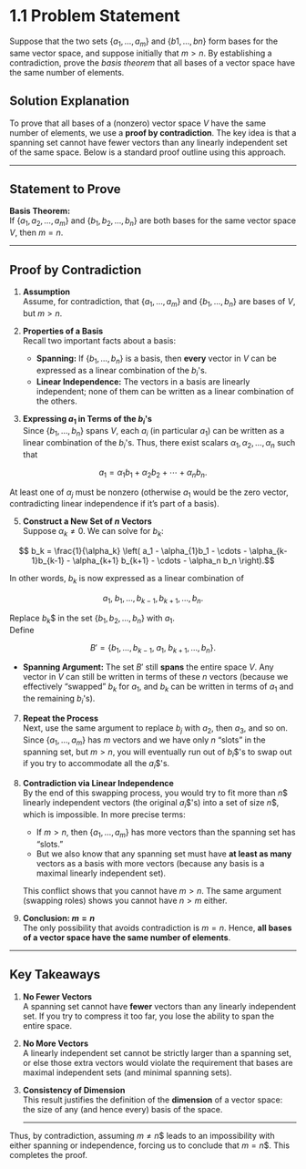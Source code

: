 # 1.1 Problem Statement

Suppose that the two sets $`\{ a_1,\dots, a_m \}`$ and $`\{b1,\dots, bn \}`$ form bases for the same vector space, and suppose initially that $m > n$. By establishing a contradiction, prove the _basis theorem_ that all bases of a vector space have the same number of elements.

## Solution Explanation

To prove that all bases of a (nonzero) vector space $V$ have the same number of elements, we use a **proof by contradiction**. The key idea is that a spanning set cannot have fewer vectors than any linearly independent set of the same space. Below is a standard proof outline using this approach.

---

## Statement to Prove

**Basis Theorem:**  
If $`\{a_1, a_2, \dots, a_m\}`$ and $`\{b_1, b_2, \dots, b_n\}`$ are both bases for the same vector space $V$, then $m = n$.

---

## Proof by Contradiction

1. **Assumption**  
   Assume, for contradiction, that $`\{a_1, \dots, a_m\}`$ and $`\{b_1, \dots, b_n\}`$ are bases of $V$, but $m > n$.

2. **Properties of a Basis**  
   Recall two important facts about a basis:
   - **Spanning:** If $`\{b_1, \dots, b_n\}`$ is a basis, then **every** vector in $V$ can be expressed as a linear combination of the $b_i$'s.
   - **Linear Independence:** The vectors in a basis are linearly independent; none of them can be written as a linear combination of the others.

3. **Expressing $a_1$ in Terms of the $b_i$'s**  
   Since $`\{b_1, \dots, b_n\}`$ spans $V$, each $a_i$ (in particular $a_1$) can be written as a linear combination of the $b_i$'s. Thus, there exist scalars $\alpha_{1}, \alpha_{2}, \dots, \alpha_{n}$ such that

$$ a_1 = \alpha_{1} b_1 + \alpha_{2} b_2 + \cdots + \alpha_{n} b_n. $$
   
   At least one of $\alpha_{j}$ must be nonzero (otherwise $a_1$ would be the zero vector, contradicting linear independence if it’s part of a basis).

5. **Construct a New Set of $n$ Vectors**  
   Suppose $\alpha_k \neq 0$. We can solve for $b_k$:
   
$$ b_k = \frac{1}{\alpha_k} \left( a_1 - \alpha_{1}b_1 - \cdots - \alpha_{k-1}b_{k-1} - \alpha_{k+1} b_{k+1} - \cdots - \alpha_n b_n \right).$$

   In other words, $b_k$ is now expressed as a linear combination of
   
$$ a_1, \; b_1, \dots, b_{k-1}, b_{k+1}, \dots, b_n. $$

   Replace $b_k$$ in the set $\{b_1, b_2, \dots, b_n\}$ with $a_1$.  
   Define
   
$$ B' = \{b_1, \dots, b_{k-1}, \; a_1, \; b_{k+1}, \dots, b_n\}. $$

   - **Spanning Argument:** The set $B'$ still **spans** the entire space $V$. Any vector in $V$ can still be written in terms of these $n$ vectors (because we effectively “swapped” $b_k$ for $a_1$, and $b_k$ can be written in terms of $a_1$ and the remaining $b_i$'s).

7. **Repeat the Process**  
   Next, use the same argument to replace $b_j$ with $a_2$, then $a_3$, and so on. Since $`\{a_1, \dots, a_m\}`$ has $m$ vectors and we have only $n$ “slots” in the spanning set, but $m > n$, you will eventually run out of $b_i$$'s to swap out if you try to accommodate all the $a_i$$'s.

8. **Contradiction via Linear Independence**  
   By the end of this swapping process, you would try to fit more than $n$$ linearly independent vectors (the original $a_i$$'s) into a set of size $n$$, which is impossible. In more precise terms:
   - If $m > n$, then $`\{a_1, \dots, a_m\}`$ has more vectors than the spanning set has “slots.”  
   - But we also know that any spanning set must have **at least as many** vectors as a basis with more vectors (because any basis is a maximal linearly independent set).

   This conflict shows that you cannot have $m > n$. The same argument (swapping roles) shows you cannot have $n > m$ either.

9. **Conclusion: $m = n$**  
   The only possibility that avoids contradiction is $m = n$. Hence, **all bases of a vector space have the same number of elements**.

---

## Key Takeaways

1. **No Fewer Vectors**  
   A spanning set cannot have **fewer** vectors than any linearly independent set. If you try to compress it too far, you lose the ability to span the entire space.

2. **No More Vectors**  
   A linearly independent set cannot be strictly larger than a spanning set, or else those extra vectors would violate the requirement that bases are maximal independent sets (and minimal spanning sets).

3. **Consistency of Dimension**  
   This result justifies the definition of the **dimension** of a vector space: the size of any (and hence every) basis of the space.



   ---

   

Thus, by contradiction, assuming $m \neq n$$ leads to an impossibility with either spanning or independence, forcing us to conclude that $m = n$$. This completes the proof.
